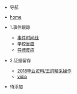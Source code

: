 - 导航

- [home](/README.md)

- 1.事件跟踪
    - [事件时间线](/1.事件跟踪/事件时间线.md)
    - [学校反应](/1.事件跟踪/学校反应.md)
    - [导师反应](/3.事件跟踪/导师反应.md)

- 2.证据留存   
    - [2018毕业资料/王的精采操作](/2.证据留存/README.md)
    - [vidio](/2.证据留存/README.md)

- 待添加
